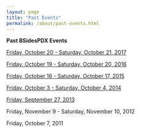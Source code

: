```yaml
---
layout: page
title: "Past Events"
permalink: /about/past-events.html
--- 
```


**Past BSidesPDX Events**

[Friday, October 20 - Saturday, October 21, 2017](../events/2017)  

[Friday, October 19 - Saturday, October 20, 2016](../events/2016)  

[Friday, October 16 - Saturday, October 17, 2015](../events/2015)  

[Friday, October 3 - Saturday, October 4, 2014](../events/2014)  

[Friday, September 27, 2013](../events/2013)

Friday, November 9 - Saturday, November 10, 2012

Friday, October 7, 2011
